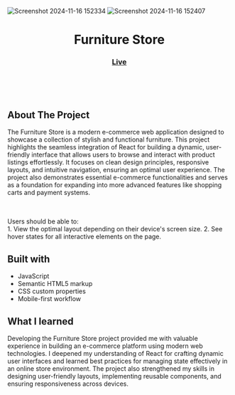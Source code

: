 ![Screenshot 2024-11-16 152334](https://github.com/user-attachments/assets/22c46f47-d545-4cb2-ac51-ec7461b69450)
![Screenshot 2024-11-16 152407](https://github.com/user-attachments/assets/c9923afd-d62d-4f62-94c7-af564fa90f92)

<h1 align="center">Furniture Store</h1>

<div align="center">
  <h3>
    <a href="https://frntstore.netlify.app/" color="white">
      Live
    </a> 
  </h3>
</div>

<br>
<br>
<br>

## About The Project
The Furniture Store is a modern e-commerce web application designed to showcase a collection of stylish and functional furniture. This project highlights the seamless integration of React for building a dynamic, user-friendly interface that allows users to browse and interact with product listings effortlessly. It focuses on clean design principles, responsive layouts, and intuitive navigation, ensuring an optimal user experience. The project also demonstrates essential e-commerce functionalities and serves as a foundation for expanding into more advanced features like shopping carts and payment systems.

<br><br>Users should be able to:
<br>1. View the optimal layout depending on their device's screen size.
2. See hover states for all interactive elements on the page.
<br>

## Built with 

- JavaScript
- Semantic HTML5 markup
- CSS custom properties
- Mobile-first workflow


## What I learned
Developing the Furniture Store project provided me with valuable experience in building an e-commerce platform using modern web technologies. I deepened my understanding of React for crafting dynamic user interfaces and learned best practices for managing state effectively in an online store environment. The project also strengthened my skills in designing user-friendly layouts, implementing reusable components, and ensuring responsiveness across devices.
